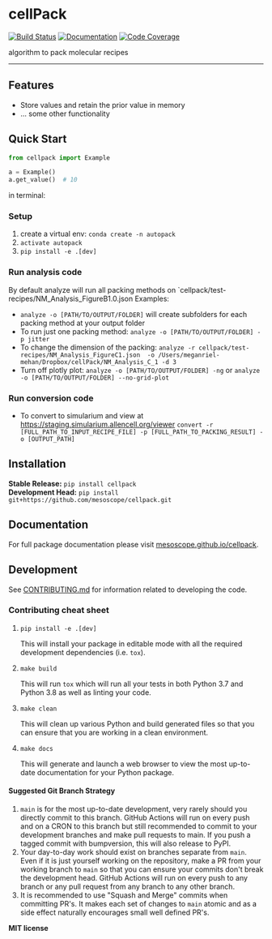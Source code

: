 # cellPack

[![Build Status](https://github.com/mesoscope/cellpack/workflows/Build%20Main/badge.svg)](https://github.com/mesoscope/cellpack/actions)
[![Documentation](https://github.com/mesoscope/cellpack/workflows/Documentation/badge.svg)](https://mesoscope.github.io/cellpack/)
[![Code Coverage](https://codecov.io/gh/mesoscope/cellpack/branch/main/graph/badge.svg)](https://codecov.io/gh/mesoscope/cellpack)

algorithm to pack molecular recipes

---

## Features

-   Store values and retain the prior value in memory
-   ... some other functionality

## Quick Start

```python
from cellpack import Example

a = Example()
a.get_value()  # 10

```

in terminal:

### Setup 
1. create a virtual env: `conda create -n autopack`
2. `activate autopack`
3. `pip install -e .[dev]`

### Run analysis code
By default analyze will run all packing methods on `cellpack/test-recipes/NM_Analysis_FigureB1.0.json
Examples:
* `analyze -o [PATH/TO/OUTPUT/FOLDER]` will create subfolders for each packing method at your output folder
* To run just one packing method: `analyze -o [PATH/TO/OUTPUT/FOLDER] -p jitter`
* To change the dimension of the packing: `analyze -r cellpack/test-recipes/NM_Analysis_FigureC1.json  -o /Users/meganriel-mehan/Dropbox/cellPack/NM_Analysis_C_1 -d 3`
* Turn off plotly plot: `analyze -o [PATH/TO/OUTPUT/FOLDER] -ng` or `analyze -o [PATH/TO/OUTPUT/FOLDER] --no-grid-plot`

### Run conversion code 
* To convert to simularium and view at https://staging.simularium.allencell.org/viewer
`convert -r [FULL_PATH_TO_INPUT_RECIPE_FILE] -p [FULL_PATH_TO_PACKING_RESULT] -o [OUTPUT_PATH]`
## Installation

**Stable Release:** `pip install cellpack`<br>
**Development Head:** `pip install git+https://github.com/mesoscope/cellpack.git`

## Documentation

For full package documentation please visit [mesoscope.github.io/cellpack](https://mesoscope.github.io/cellpack).

## Development

See [CONTRIBUTING.md](CONTRIBUTING.md) for information related to developing the code.

### Contributing cheat sheet

1. `pip install -e .[dev]`

    This will install your package in editable mode with all the required development
    dependencies (i.e. `tox`).

2. `make build`

    This will run `tox` which will run all your tests in both Python 3.7
    and Python 3.8 as well as linting your code.

3. `make clean`

    This will clean up various Python and build generated files so that you can ensure
    that you are working in a clean environment.

4. `make docs`

    This will generate and launch a web browser to view the most up-to-date
    documentation for your Python package.

#### Suggested Git Branch Strategy

1. `main` is for the most up-to-date development, very rarely should you directly
   commit to this branch. GitHub Actions will run on every push and on a CRON to this
   branch but still recommended to commit to your development branches and make pull
   requests to main. If you push a tagged commit with bumpversion, this will also release to PyPI.
2. Your day-to-day work should exist on branches separate from `main`. Even if it is
   just yourself working on the repository, make a PR from your working branch to `main`
   so that you can ensure your commits don't break the development head. GitHub Actions
   will run on every push to any branch or any pull request from any branch to any other
   branch.
3. It is recommended to use "Squash and Merge" commits when committing PR's. It makes
   each set of changes to `main` atomic and as a side effect naturally encourages small
   well defined PR's.


**MIT license**

